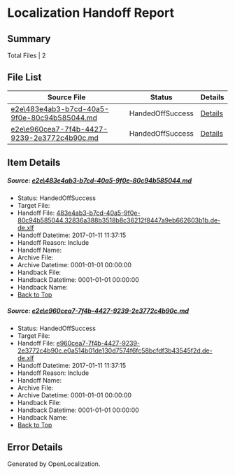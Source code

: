 # <a name='report-top'></a> Localization Handoff Report

## Summary
 Total Files | 2

## File List
 Source File | Status | Details 
 ----------- | ------ | ------- 
 [e2e\483e4ab3-b7cd-40a5-9f0e-80c94b585044.md](https://github.com/OpenLocalizationTestOrg/ol-test0/blob/061b0867f91459fd1c6a43157d74581342a964aa/e2e/483e4ab3-b7cd-40a5-9f0e-80c94b585044.md) | HandedOffSuccess | [Details](#b48716d84273c746edc2df611746e60f94f0f1512)
 [e2e\e960cea7-7f4b-4427-9239-2e3772c4b90c.md](https://github.com/OpenLocalizationTestOrg/ol-test0/blob/061b0867f91459fd1c6a43157d74581342a964aa/e2e/e960cea7-7f4b-4427-9239-2e3772c4b90c.md) | HandedOffSuccess | [Details](#d34775fb84715c8386001684a22c31266a60432e4)

## Item Details
##### <a name='b48716d84273c746edc2df611746e60f94f0f1512'></a> Source: [e2e\483e4ab3-b7cd-40a5-9f0e-80c94b585044.md](https://github.com/OpenLocalizationTestOrg/ol-test0/blob/061b0867f91459fd1c6a43157d74581342a964aa/e2e/483e4ab3-b7cd-40a5-9f0e-80c94b585044.md)
* Status: HandedOffSuccess
* Target File: 
* Handoff File: [483e4ab3-b7cd-40a5-9f0e-80c94b585044.32836a388b3518b8c36212f8447a9eb662603b1b.de-de.xlf](https://github.com/OpenLocalizationTestOrg/ol-test0-handoff/blob/c44f2f4fe78364246c072038a58b032b2b095740/ol-handoff/OpenLocalizationTestOrg/ol-test0-dede/shujia/ht/483e4ab3-b7cd-40a5-9f0e-80c94b585044.32836a388b3518b8c36212f8447a9eb662603b1b.de-de.xlf)
* Handoff Datetime: 2017-01-11 11:37:15
* Handoff Reason: Include
* Handoff Name: 
* Archive File: 
* Archive Datetime: 0001-01-01 00:00:00
* Handback File: 
* Handback Datetime: 0001-01-01 00:00:00
* Handback Name: 
* [Back to Top](#report-top)

##### <a name='d34775fb84715c8386001684a22c31266a60432e4'></a> Source: [e2e\e960cea7-7f4b-4427-9239-2e3772c4b90c.md](https://github.com/OpenLocalizationTestOrg/ol-test0/blob/061b0867f91459fd1c6a43157d74581342a964aa/e2e/e960cea7-7f4b-4427-9239-2e3772c4b90c.md)
* Status: HandedOffSuccess
* Target File: 
* Handoff File: [e960cea7-7f4b-4427-9239-2e3772c4b90c.e0a514b01de130d7574f6fc58bcfdf3b43545f2d.de-de.xlf](https://github.com/OpenLocalizationTestOrg/ol-test0-handoff/blob/c44f2f4fe78364246c072038a58b032b2b095740/ol-handoff/OpenLocalizationTestOrg/ol-test0-dede/shujia/ht/e960cea7-7f4b-4427-9239-2e3772c4b90c.e0a514b01de130d7574f6fc58bcfdf3b43545f2d.de-de.xlf)
* Handoff Datetime: 2017-01-11 11:37:15
* Handoff Reason: Include
* Handoff Name: 
* Archive File: 
* Archive Datetime: 0001-01-01 00:00:00
* Handback File: 
* Handback Datetime: 0001-01-01 00:00:00
* Handback Name: 
* [Back to Top](#report-top)


## Error Details

Generated by OpenLocalization.
